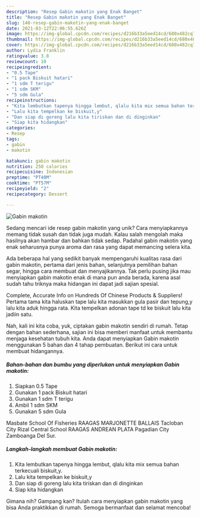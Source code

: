 ```yaml
---
description: "Resep Gabin makotin yang Enak Banget"
title: "Resep Gabin makotin yang Enak Banget"
slug: 140-resep-gabin-makotin-yang-enak-banget
date: 2021-03-12T22:06:55.626Z
image: https://img-global.cpcdn.com/recipes/d216b33a5eed14cd/680x482cq70/gabin-makotin-foto-resep-utama.jpg
thumbnail: https://img-global.cpcdn.com/recipes/d216b33a5eed14cd/680x482cq70/gabin-makotin-foto-resep-utama.jpg
cover: https://img-global.cpcdn.com/recipes/d216b33a5eed14cd/680x482cq70/gabin-makotin-foto-resep-utama.jpg
author: Lydia Franklin
ratingvalue: 3.8
reviewcount: 10
recipeingredient:
- "0.5 Tape"
- "1 pack Biskuit hatari"
- "1 sdm T terigu"
- "1 sdm SKM"
- "5 sdm Gula"
recipeinstructions:
- "Kita lembutkan tapenya hingga lembut, qlalu kita mix semua bahan terkecuali biskuit,y."
- "Lalu kita tempelkan ke biskuit,y"
- "Dan siap di goreng lalu kita tiriskan dan di dinginkan"
- "Siap kita hidangkan"
categories:
- Resep
tags:
- gabin
- makotin

katakunci: gabin makotin 
nutrition: 250 calories
recipecuisine: Indonesian
preptime: "PT40M"
cooktime: "PT57M"
recipeyield: "2"
recipecategory: Dessert

---
```



![Gabin makotin](https://img-global.cpcdn.com/recipes/d216b33a5eed14cd/680x482cq70/gabin-makotin-foto-resep-utama.jpg)

Sedang mencari ide resep gabin makotin yang unik? Cara menyiapkannya memang tidak susah dan tidak juga mudah. Kalau salah mengolah maka hasilnya akan hambar dan bahkan tidak sedap. Padahal gabin makotin yang enak seharusnya punya aroma dan rasa yang dapat memancing selera kita.

Ada beberapa hal yang sedikit banyak mempengaruhi kualitas rasa dari gabin makotin, pertama dari jenis bahan, selanjutnya pemilihan bahan segar, hingga cara membuat dan menyajikannya. Tak perlu pusing jika mau menyiapkan gabin makotin enak di mana pun anda berada, karena asal sudah tahu triknya maka hidangan ini dapat jadi sajian spesial.

Complete, Accurate Info on Hundreds Of Chinese Products &amp; Suppliers! Pertama tama kita haluskan tape lalu kita masukkan gula pasir dan tepung,y lalu kita aduk hingga rata. Kita tempelkan adonan tape td ke biskuit lalu kita jadiin satu.


Nah, kali ini kita coba, yuk, ciptakan gabin makotin sendiri di rumah. Tetap dengan bahan sederhana, sajian ini bisa memberi manfaat untuk membantu menjaga kesehatan tubuh kita. Anda dapat menyiapkan Gabin makotin menggunakan 5 bahan dan 4 tahap pembuatan. Berikut ini cara untuk membuat hidangannya.

<!--inarticleads1-->

##### Bahan-bahan dan bumbu yang diperlukan untuk menyiapkan Gabin makotin:

1. Siapkan 0.5 Tape
1. Gunakan 1 pack Biskuit hatari
1. Gunakan 1 sdm T terigu
1. Ambil 1 sdm SKM
1. Gunakan 5 sdm Gula


Masbate School Of Fisheries RAAGAS MARJONETTE BALLAIS Tacloban City Rizal Central School RAAGAS ANDREAN PLATA Pagadian City Zamboanga Del Sur. 

<!--inarticleads2-->

##### Langkah-langkah membuat Gabin makotin:

1. Kita lembutkan tapenya hingga lembut, qlalu kita mix semua bahan terkecuali biskuit,y.
1. Lalu kita tempelkan ke biskuit,y
1. Dan siap di goreng lalu kita tiriskan dan di dinginkan
1. Siap kita hidangkan




Gimana nih? Gampang kan? Itulah cara menyiapkan gabin makotin yang bisa Anda praktikkan di rumah. Semoga bermanfaat dan selamat mencoba!
